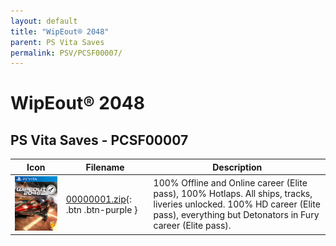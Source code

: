 ```yaml
---
layout: default
title: "WipEout® 2048"
parent: PS Vita Saves
permalink: PSV/PCSF00007/
---
```

# WipEout® 2048

## PS Vita Saves - PCSF00007

| Icon | Filename | Description |
|------|----------|-------------|
| ![WipEout® 2048](icon0.png) | [00000001.zip](00000001.zip){: .btn .btn-purple } | 100% Offline and Online career (Elite pass), 100% Hotlaps. All ships, tracks, liveries unlocked. 100% HD career (Elite pass), everything but Detonators in Fury career (Elite pass).  |
